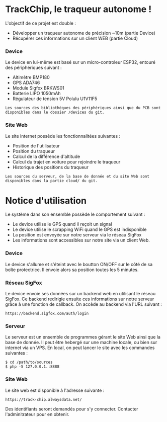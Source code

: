 # TrackChip, le traqueur autonome ! 
L'objectif de ce projet est double :
* Développer un traqueur autonome de précision ~10m (partie Device)
* Récupérer ces informations sur un client WEB (partie Cloud)

### Device
Le device en lui-même est basé sur un micro-controleur ESP32, entouré des périphériques suivant :
* Altimètre BMP180
* GPS ADA746
* Module Sigfox BRKWS01
* Batterie LIPO 1050mAh
* Régulateur de tension 5V Polulu U1V11F5

```
Les sources des bibliothèques des périphériques ainsi que du PCB sont disponibles dans le dossier /devices du git.
```
### Site Web
Le site internet possède les fonctionnalitées suivantes :
* Position de l'utilisateur
* Position du traqueur
* Calcul de la différence d'altitude
* Calcul du trajet en voiture pour rejoindre le traqueur
* Historique des positions du traqueur

```
Les sources du serveur, de la base de donnée et du site Web sont disponibles dans la partie cloud/ du git.
```

# Notice d'utilisation
Le système dans son ensemble possède le comportement suivant :
* Le device utilise le GPS quand il reçoit un signal
* Le device utilise le scrapping WiFi quand le GPS est indisponible
* La position est envoyée sur notre serveur via le réseau SigFox
* Les informations sont accessibles sur notre site via un client Web. 

### Device
Le device s'allume et s'éteint avec le boutton ON/OFF sur le côté de sa boîte protectrice.
Il envoie alors sa position toutes les 5 minutes.

### Réseau SigFox
Le device envoie ses données sur un backend web en utilisant le réseau SigFox.
Ce backend redirigie ensuite ces informations sur notre serveur grâce à une fonction de callback.
On accède au backend via l'URL suivant :
```
https://backend.sigfox.com/auth/login
```

### Serveur
Le serveur est un ensemble de programmes gérant le site Web ainsi que la base de donnée. 
Il peut être hebergé sur une machine locale, ou bien sur internet via un VPS. 
En local, on peut lancer le site avec les commandes suivantes :
```
$ cd /path/to/sources
$ php -S 127.0.0.1.:8888
```

### Site Web
Le site web est disponible à l'adresse suivante :
```
https://track-chip.alwaysdata.net/
```
Des identifiants seront demandés pour s'y connecter.
Contacter l'adminitrateur pour en obtenir.


